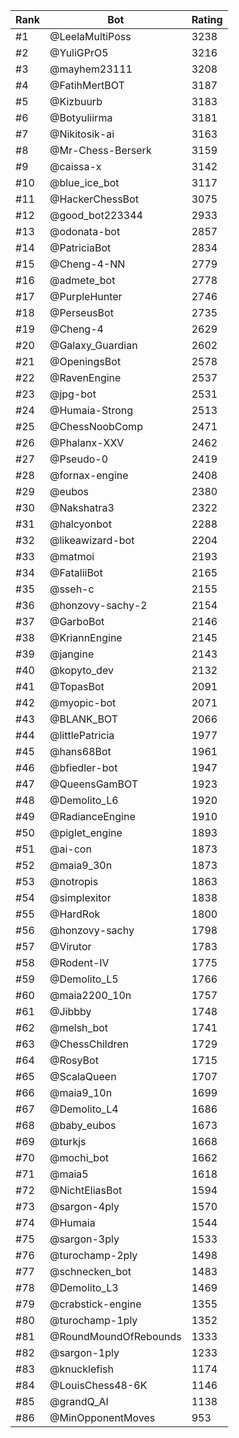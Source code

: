 Rank|Bot|Rating
---|---|---
#1|@LeelaMultiPoss|3238
#2|@YuliGPrO5|3216
#3|@mayhem23111|3208
#4|@FatihMertBOT|3187
#5|@Kizbuurb|3183
#6|@Botyuliirma|3181
#7|@Nikitosik-ai|3163
#8|@Mr-Chess-Berserk|3159
#9|@caissa-x|3142
#10|@blue_ice_bot|3117
#11|@HackerChessBot|3075
#12|@good_bot223344|2933
#13|@odonata-bot|2857
#14|@PatriciaBot|2834
#15|@Cheng-4-NN|2779
#16|@admete_bot|2778
#17|@PurpleHunter|2746
#18|@PerseusBot|2735
#19|@Cheng-4|2629
#20|@Galaxy_Guardian|2602
#21|@OpeningsBot|2578
#22|@RavenEngine|2537
#23|@jpg-bot|2531
#24|@Humaia-Strong|2513
#25|@ChessNoobComp|2471
#26|@Phalanx-XXV|2462
#27|@Pseudo-0|2419
#28|@fornax-engine|2408
#29|@eubos|2380
#30|@Nakshatra3|2322
#31|@halcyonbot|2288
#32|@likeawizard-bot|2204
#33|@matmoi|2193
#34|@FataliiBot|2165
#35|@sseh-c|2155
#36|@honzovy-sachy-2|2154
#37|@GarboBot|2146
#38|@KriannEngine|2145
#39|@jangine|2143
#40|@kopyto_dev|2132
#41|@TopasBot|2091
#42|@myopic-bot|2071
#43|@BLANK_BOT|2066
#44|@littlePatricia|1977
#45|@hans68Bot|1961
#46|@bfiedler-bot|1947
#47|@QueensGamBOT|1923
#48|@Demolito_L6|1920
#49|@RadianceEngine|1910
#50|@piglet_engine|1893
#51|@ai-con|1873
#52|@maia9_30n|1873
#53|@notropis|1863
#54|@simplexitor|1838
#55|@HardRok|1800
#56|@honzovy-sachy|1798
#57|@Virutor|1783
#58|@Rodent-IV|1775
#59|@Demolito_L5|1766
#60|@maia2200_10n|1757
#61|@Jibbby|1748
#62|@melsh_bot|1741
#63|@ChessChildren|1729
#64|@RosyBot|1715
#65|@ScalaQueen|1707
#66|@maia9_10n|1699
#67|@Demolito_L4|1686
#68|@baby_eubos|1673
#69|@turkjs|1668
#70|@mochi_bot|1662
#71|@maia5|1618
#72|@NichtEliasBot|1594
#73|@sargon-4ply|1570
#74|@Humaia|1544
#75|@sargon-3ply|1533
#76|@turochamp-2ply|1498
#77|@schnecken_bot|1483
#78|@Demolito_L3|1469
#79|@crabstick-engine|1355
#80|@turochamp-1ply|1352
#81|@RoundMoundOfRebounds|1333
#82|@sargon-1ply|1233
#83|@knucklefish|1174
#84|@LouisChess48-6K|1146
#85|@grandQ_AI|1138
#86|@MinOpponentMoves|953
